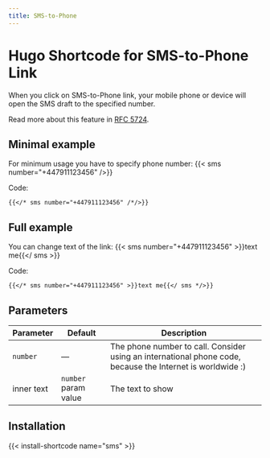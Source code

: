 ```yaml
---
title: SMS-to-Phone
---
```


# Hugo Shortcode for SMS-to-Phone Link

When you click on SMS-to-Phone link, your mobile phone or device will open the SMS draft to the specified number.

Read more about this feature in [RFC 5724](https://datatracker.ietf.org/doc/html/rfc5724).

## Minimal example

For minimum usage you have to specify phone number: {{< sms number="+447911123456" />}}

Code:

```
{{</* sms number="+447911123456" /*/>}}
```

## Full example

You can change text of the link: {{< sms number="+447911123456" >}}text me{{</ sms >}}

Code:

```
{{</* sms number="+447911123456" >}}text me{{</ sms */>}}
```

## Parameters

| Parameter  | Default | Description |
| ---------- | ------- | ----------- |
| `number`   | —       | The phone number to call. Consider using an international phone code, because the Internet is worldwide :) |
| inner text | `number` param value | The text to show |

## Installation

{{< install-shortcode name="sms" >}}
